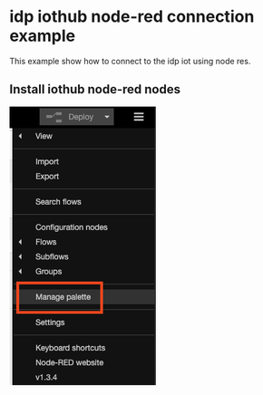 # idp iothub node-red connection example

This example show how to connect to the idp iot using node res. 

## Install iothub node-red nodes

![alt text](https://github.com/JoBaAl/idp-iothub-connection-examples/blob/main/img/img-manage-palette.png)

